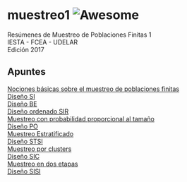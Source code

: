 # muestreo1 ![Awesome](https://cdn.rawgit.com/sindresorhus/awesome/d7305f38d29fed78fa85652e3a63e154dd8e8829/media/badge.svg)
Resúmenes de Muestreo de Poblaciones Finitas 1  
IESTA - FCEA - UDELAR  
Edición 2017  

## Apuntes

[Nociones básicas sobre el muestreo de poblaciones finitas](https://github.com/daczarne/muestreo1/blob/master/Resumenes/01_intro/01_intro.pdf)  
[Diseño SI](https://github.com/daczarne/muestreo1/blob/master/Resumenes/02_si/02_si.pdf)  
[Diseño BE](https://github.com/daczarne/muestreo1/blob/master/Resumenes/03_be/03_be.pdf)  
[Diseño ordenado SIR](https://github.com/daczarne/muestreo1/blob/master/Resumenes/04_sir/04_sir.pdf)  
[Muestreo con probabilidad proporcional al tamaño](https://github.com/daczarne/muestreo1/blob/master/Resumenes/06_prob_prop/06_prob_prop.pdf)  
[Diseño PO](https://github.com/daczarne/muestreo1/blob/master/Resumenes/07_po/07_po.pdf)  
[Muestreo Estratificado](https://github.com/daczarne/muestreo1/blob/master/Resumenes/08_estrat/08_estrat.pdf)  
[Diseño STSI](https://github.com/daczarne/muestreo1/blob/master/Resumenes/09_stsi/09_stsi.pdf)  
[Muestreo por clusters](https://github.com/daczarne/muestreo1/blob/master/Resumenes/10_clusters/10_clusters.pdf)  
[Diseño SIC](https://github.com/daczarne/muestreo1/blob/master/Resumenes/11_sic/11_sic.pdf)  
[Muestreo en dos etapas](https://github.com/daczarne/muestreo1/blob/master/Resumenes/12_dos_etapas/12_dos_etapas.pdf)  
[Diseño SISI](https://github.com/daczarne/muestreo1/blob/master/Resumenes/13_sisi/13_sisi.pdf)  

